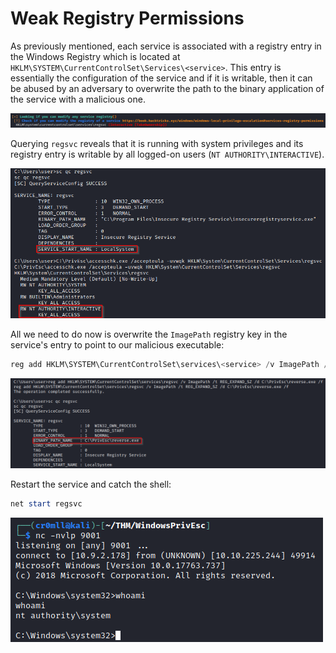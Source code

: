 # Weak Registry Permissions
As previously mentioned, each service is associated with a registry entry in the Windows Registry which is located at `HKLM\SYSTEM\CurrentControlSet\Services\<service>`. This entry is essentially the configuration of the service and if it is writable, then it can be abused by an adversary to overwrite the path to the binary application of the service with a malicious one.

![](Resources/Images/WRP/Modifiable%20Registry%20Service%20Entry.png)

Querying `regsvc` reveals that it is running with system privileges and its registry entry is writable by all logged-on users (`NT AUTHORITY\INTERACTIVE`).

![](Resources/Images/WRP/Query%20regsvc.png)

All we need to do now is overwrite the `ImagePath` registry key in the service's entry to point to our malicious executable:

```powershell
reg add HKLM\SYSTEM\CurrentControlSet\services\<service> /v ImagePath /t REG_EXPAND_SZ /d <path> /f
```

![](Resources/Images/WRP/Overwritten%20ImagePath%20Key.png)

Restart the service and catch the shell:
```powershell
net start regsvc
```

![](../Resources/Images/Shell.png)